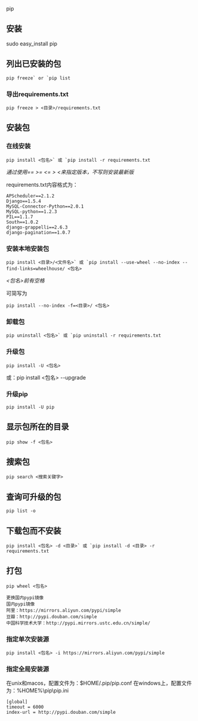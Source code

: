 pip

## 安装

sudo easy_install pip

## 列出已安装的包

```
pip freeze` or `pip list
```

### 导出requirements.txt

```
pip freeze > <目录>/requirements.txt
```

## 安装包

### 在线安装

```
pip install <包名>` 或 `pip install -r requirements.txt
```

*通过使用== >= <= > <来指定版本，不写则安装最新版*

requirements.txt内容格式为：

```
APScheduler==2.1.2
Django==1.5.4
MySQL-Connector-Python==2.0.1
MySQL-python==1.2.3
PIL==1.1.7
South==1.0.2
django-grappelli==2.6.3
django-pagination==1.0.7
```

### 安装本地安装包

```
pip install <目录>/<文件名>` 或 `pip install --use-wheel --no-index --find-links=wheelhouse/ <包名>
```

*<包名>前有空格*

可简写为

```
pip install --no-index -f=<目录>/ <包名>
```

### 卸载包

```
pip uninstall <包名>` 或 `pip uninstall -r requirements.txt
```

### 升级包

```
pip install -U <包名>
```

或：pip install <包名> --upgrade

### 升级pip

```
pip install -U pip
```

## 显示包所在的目录

```
pip show -f <包名>
```

## 搜索包

```
pip search <搜索关键字>
```

## 查询可升级的包

```
pip list -o
```

## 下载包而不安装

```
pip install <包名> -d <目录>` 或 `pip install -d <目录> -r requirements.txt
```

## 打包

```
pip wheel <包名>
```

```
更换国内pypi镜像
国内pypi镜像
阿里：https://mirrors.aliyun.com/pypi/simple
豆瓣：http://pypi.douban.com/simple
中国科学技术大学：http://pypi.mirrors.ustc.edu.cn/simple/
```

### 指定单次安装源

```
pip install <包名> -i https://mirrors.aliyun.com/pypi/simple
```

### 指定全局安装源

在unix和macos，配置文件为：$HOME/.pip/pip.conf
在windows上，配置文件为：%HOME%\pip\pip.ini

```
[global]
timeout = 6000
index-url = http://pypi.douban.com/simple
```
